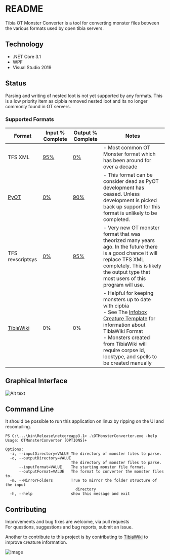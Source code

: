 # README

Tibia OT Monster Converter is a tool for converting monster files between the various formats used by open tibia servers.

## Technology
- .NET Core 3.1
- WPF
- Visual Studio 2019

## Status

Parsing and writing of nested loot is not yet supported by any formats. This is a low priority item as cipbia removed nested loot and its no longer commonly found in OT servers.

### Supported Formats

| Format                                               | Input % Complete | Output % Complete | Notes                                                                                                                                                            |
| ---------------------------------------------------- | ---------------- | ----------------- | ---------------------------------------------------------------------------------------------------------------------------------------------------------------- |
| TFS XML                                              | [95%](https://github.com/soul4soul/ot-monster-converter/wiki/TFS-XML-Input-Status)              | [0%](https://github.com/soul4soul/ot-monster-converter/wiki/TFS-XML-Output-Status)                | - Most common OT Monster format which has been around for over a decade  |
| [PyOT](https://bitbucket.org/vapus/pyot/)            | [0%](https://github.com/soul4soul/ot-monster-converter/wiki/PyOT-Input-Status)               | [90%](https://github.com/soul4soul/ot-monster-converter/wiki/PyOT-Output-Status)               | - This format can be consider dead as PyOT development has ceased. Unless development is picked back up support for this format is unlikely to be completed.                                                                                                                                                      |
| TFS revscriptsys                                     | [0%](https://github.com/soul4soul/ot-monster-converter/wiki/TFS-revscriptsys-Input-Status)               | [95%](https://github.com/soul4soul/ot-monster-converter/wiki/TFS-revscriptsys-Output-Status)               | - Very new OT monster format that was theorized many years ago. In the future there is a good chance it will replace TFS XML completely. This is likely the output type that most users of this program will use.                |
| [TibiaWiki](https://tibia.fandom.com/wiki/Main_Page) | 0%               | 0%                | - Helpful for keeping monsters up to date with cipbia<br/> - See The [Infobox Creature Template](https://tibia.fandom.com/wiki/Template:Infobox_Creature) for information about TibiaWiki Format <br/> - Monsters created from TibiaWiki will require corpse id, looktype, and spells to be created manually |


## Graphical Interface
![Alt text](https://user-images.githubusercontent.com/5142635/80318493-86a70580-87d8-11ea-85dc-cfc4e3fe2754.png)

## Command Line
It should be possible to run this application on linux by ripping on the UI and recompiling.

```
PS C:\...\bin\Release\netcoreapp3.1> .\OTMonsterConverter.exe -help
Usage: OTMonsterConverter [OPTIONS]+

Options:
  -i, --inputDirectory=VALUE The directory of monster files to parse.
  -o, --outputDirectory=VALUE
                             The directory of monster files to parse.
      --inputFormat=VALUE    The starting monster file format.
      --outputFormat=VALUE   The format to converter the monster files to.
  -m, --MirrorFolders        True to mirror the folder structure of the input
                               directory
  -h, --help                 show this message and exit
```


## Contributing
Improvements and bug fixes are welcome, via pull requests  
For questions, suggestions and bug reports, submit an issue.

Another to contribute to this project is by contributing to [TibiaWiki](https://tibia.fandom.com) to improve creature information.

![image](https://vignette.wikia.nocookie.net/tibia/images/d/d9/Tibiawiki_Small.gif/revision/latest?cb=20150129101832&path-prefix=en)
